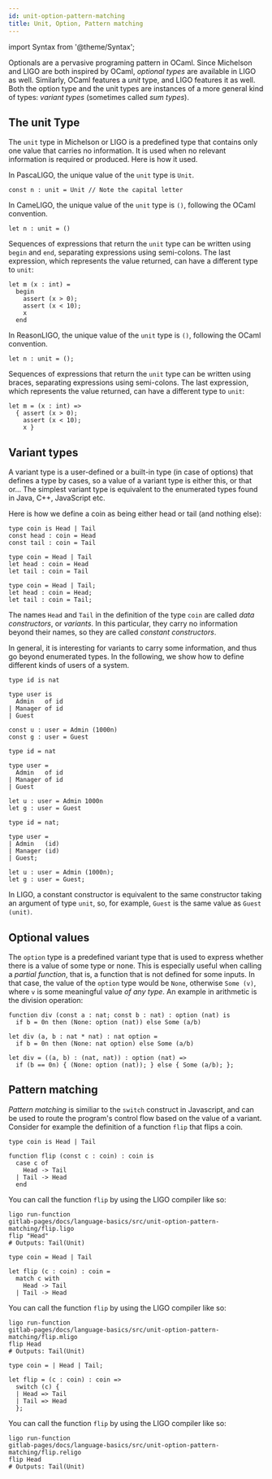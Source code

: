 ```yaml
---
id: unit-option-pattern-matching
title: Unit, Option, Pattern matching
---
```


import Syntax from '@theme/Syntax';


Optionals are a pervasive programing pattern in OCaml. Since Michelson
and LIGO are both inspired by OCaml, *optional types* are available in
LIGO as well. Similarly, OCaml features a *unit* type, and LIGO
features it as well. Both the option type and the unit types are
instances of a more general kind of types: *variant types* (sometimes
called *sum types*).

## The unit Type

The `unit` type in Michelson or LIGO is a predefined type that
contains only one value that carries no information. It is used when
no relevant information is required or produced. Here is how it used.


<Syntax syntax="pascaligo">

In PascaLIGO, the unique value of the `unit` type is `Unit`.
```pascaligo group=a
const n : unit = Unit // Note the capital letter
```

</Syntax>
<Syntax syntax="cameligo">

In CameLIGO, the unique value of the `unit` type is `()`, following
the OCaml convention.
```cameligo group=a
let n : unit = ()
```

Sequences of expressions that return the `unit` type can be written
using `begin` and `end`, separating expressions using semi-colons. The
last expression, which represents the value returned, can have a
different type to `unit`:

```cameligo group=a
let m (x : int) =
  begin
    assert (x > 0);
    assert (x < 10);
    x
  end
```

</Syntax>
<Syntax syntax="reasonligo">

In ReasonLIGO, the unique value of the `unit` type is `()`, following
the OCaml convention.
```reasonligo group=a
let n : unit = ();
```

Sequences of expressions that return the `unit` type can be written
using braces, separating expressions using semi-colons. The last
expression, which represents the value returned, can have a different
type to `unit`:

```reasonligo group=a
let m = (x : int) =>
  { assert (x > 0);
    assert (x < 10);
    x }
```

</Syntax>


## Variant types

A variant type is a user-defined or a built-in type (in case of
options) that defines a type by cases, so a value of a variant type is
either this, or that or... The simplest variant type is equivalent to
the enumerated types found in Java, C++, JavaScript etc.

Here is how we define a coin as being either head or tail (and nothing
else):


<Syntax syntax="pascaligo">

```pascaligo group=b
type coin is Head | Tail
const head : coin = Head
const tail : coin = Tail
```

</Syntax>
<Syntax syntax="cameligo">

```cameligo group=b
type coin = Head | Tail
let head : coin = Head
let tail : coin = Tail
```

</Syntax>
<Syntax syntax="reasonligo">

```reasonligo group=b
type coin = Head | Tail;
let head : coin = Head;
let tail : coin = Tail;
```

</Syntax>


The names `Head` and `Tail` in the definition of the type `coin` are
called *data constructors*, or *variants*. In this particular, they
carry no information beyond their names, so they are called *constant
constructors*.

In general, it is interesting for variants to carry some information,
and thus go beyond enumerated types. In the following, we show how to
define different kinds of users of a system.



<Syntax syntax="pascaligo">

```pascaligo group=c
type id is nat

type user is
  Admin   of id
| Manager of id
| Guest

const u : user = Admin (1000n)
const g : user = Guest
```

</Syntax>
<Syntax syntax="cameligo">

```cameligo group=c
type id = nat

type user =
  Admin   of id
| Manager of id
| Guest

let u : user = Admin 1000n
let g : user = Guest
```

</Syntax>
<Syntax syntax="reasonligo">

```reasonligo group=c
type id = nat;

type user =
| Admin   (id)
| Manager (id)
| Guest;

let u : user = Admin (1000n);
let g : user = Guest;
```

</Syntax>


In LIGO, a constant constructor is equivalent to the same constructor
taking an argument of type `unit`, so, for example, `Guest` is the
same value as `Guest (unit)`.

## Optional values

The `option` type is a predefined variant type that is used to express
whether there is a value of some type or none. This is especially
useful when calling a *partial function*, that is, a function that is
not defined for some inputs. In that case, the value of the `option`
type would be `None`, otherwise `Some (v)`, where `v` is some
meaningful value *of any type*. An example in arithmetic is the
division operation:


<Syntax syntax="pascaligo">

```pascaligo group=d
function div (const a : nat; const b : nat) : option (nat) is
  if b = 0n then (None: option (nat)) else Some (a/b)
```

</Syntax>
<Syntax syntax="cameligo">

```cameligo group=d
let div (a, b : nat * nat) : nat option =
  if b = 0n then (None: nat option) else Some (a/b)
```

</Syntax>
<Syntax syntax="reasonligo">

```reasonligo group=d
let div = ((a, b) : (nat, nat)) : option (nat) =>
  if (b == 0n) { (None: option (nat)); } else { Some (a/b); };
```

</Syntax>



## Pattern matching

*Pattern matching* is similiar to the `switch` construct in
Javascript, and can be used to route the program's control flow based
on the value of a variant. Consider for example the definition of a
function `flip` that flips a coin.


<Syntax syntax="pascaligo">

```pascaligo group=e
type coin is Head | Tail

function flip (const c : coin) : coin is
  case c of
    Head -> Tail
  | Tail -> Head
  end
```

You can call the function `flip` by using the LIGO compiler like so:
```shell
ligo run-function
gitlab-pages/docs/language-basics/src/unit-option-pattern-matching/flip.ligo
flip "Head"
# Outputs: Tail(Unit)
```

</Syntax>
<Syntax syntax="cameligo">

```cameligo group=e
type coin = Head | Tail

let flip (c : coin) : coin =
  match c with
    Head -> Tail
  | Tail -> Head
```

You can call the function `flip` by using the LIGO compiler like so:
```shell
ligo run-function
gitlab-pages/docs/language-basics/src/unit-option-pattern-matching/flip.mligo
flip Head
# Outputs: Tail(Unit)
```

</Syntax>
<Syntax syntax="reasonligo">

```reasonligo group=e
type coin = | Head | Tail;

let flip = (c : coin) : coin =>
  switch (c) {
  | Head => Tail
  | Tail => Head
  };
```

You can call the function `flip` by using the LIGO compiler like so:
```shell
ligo run-function
gitlab-pages/docs/language-basics/src/unit-option-pattern-matching/flip.religo
flip Head
# Outputs: Tail(Unit)
```

</Syntax>

